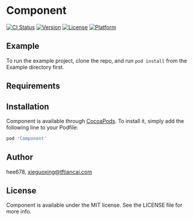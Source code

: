 # Component

[![CI Status](http://img.shields.io/travis/hee678/Component.svg?style=flat)](https://travis-ci.org/hee678/Component)
[![Version](https://img.shields.io/cocoapods/v/Component.svg?style=flat)](http://cocoapods.org/pods/Component)
[![License](https://img.shields.io/cocoapods/l/Component.svg?style=flat)](http://cocoapods.org/pods/Component)
[![Platform](https://img.shields.io/cocoapods/p/Component.svg?style=flat)](http://cocoapods.org/pods/Component)

## Example

To run the example project, clone the repo, and run `pod install` from the Example directory first.

## Requirements

## Installation

Component is available through [CocoaPods](http://cocoapods.org). To install
it, simply add the following line to your Podfile:

```ruby
pod 'Component'
```

## Author

hee678, xieguoxing@tftiancai.com

## License

Component is available under the MIT license. See the LICENSE file for more info.
